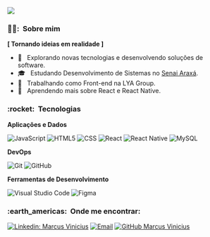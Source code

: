 
![](https://komarev.com/ghpvc/?username=VanessaSwerts&color=006bed)

<h3> 👨‍🎓: &nbsp;Sobre mim </h3>

**[ Tornando ideias em realidade ]**

- 🤔 &nbsp; Explorando novas tecnologias e desenvolvendo soluções de software.
- 🎓 &nbsp; Estudando Desenvolvimento de Sistemas no <a href="https://www7.fiemg.com.br/senai">Senai Araxá</a>.
- 💼 &nbsp; Trabalhando como Front-end na LYA Group.
- 🌱 &nbsp; Aprendendo mais sobre React e React Native.

<h3> :rocket: &nbsp;Tecnologias </h3>

**Aplicações e Dados**

  ![JavaScript](https://img.shields.io/badge/-JavaScript-333333?style=flat&logo=javascript)
  ![HTML5](https://img.shields.io/badge/-HTML5-333333?style=flat&logo=HTML5)
  ![CSS](https://img.shields.io/badge/-CSS-333333?style=flat&logo=CSS3&logoColor=1572B6)
  ![React](https://img.shields.io/badge/-React-333333?style=flat&logo=react)
  ![React Native](https://img.shields.io/badge/-React%20Native-333333?style=flat&logo=react)
  ![MySQL](https://img.shields.io/badge/-MySQL-333333?style=flat&logo=mysql)

**DevOps**

  ![Git](https://img.shields.io/badge/-Git-333333?style=flat&logo=git)
  ![GitHub](https://img.shields.io/badge/-GitHub-333333?style=flat&logo=github)

**Ferramentas de Desenvolvimento**

  ![Visual Studio Code](https://img.shields.io/badge/-Visual%20Studio%20Code-333333?style=flat&logo=visual-studio-code&logoColor=007ACC)
  ![Figma](https://img.shields.io/badge/-Figma-333333?style=flat&logo=figma&logoColor=007ACC)


<h3> :earth_americas: &nbsp;Onde me encontrar: </h3> 

[![Linkedin: Marcus Vinicius](https://img.shields.io/badge/-Marcus-blue?style=flat-square&logo=Linkedin&logoColor=white&link=https://www.linkedin.com/in/marcus-goncalves04/)](https://www.linkedin.com/in/marcus-goncalves04/)
[![Email](https://img.shields.io/badge/-marcus.goncalves04@hotmail.com-006bed?style=flat-square&logo=Gmail&logoColor=white&link=mailto:marcus.goncalves04@hotmail.com)](mailto:marcus.goncalves04@hotmail.com)
[![GitHub Marcus Vinicius]( https://img.shields.io/github/followers/MvPzin?label=follow&style=social)](https://github.com/MvPzin)
